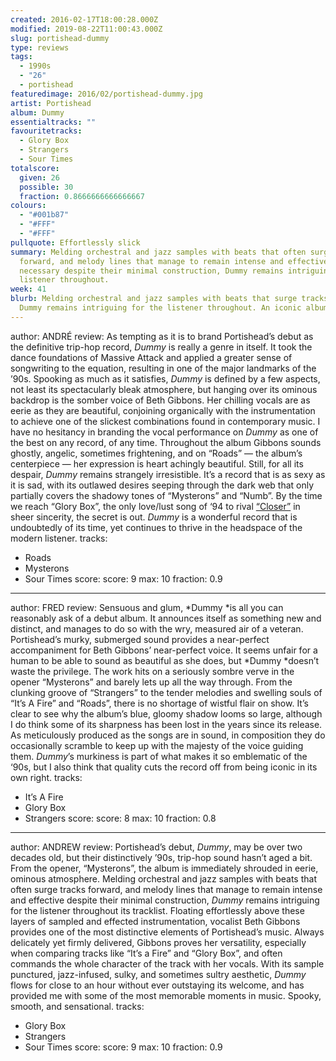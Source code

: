 ```yaml
---
created: 2016-02-17T18:00:28.000Z
modified: 2019-08-22T11:00:43.000Z
slug: portishead-dummy
type: reviews
tags:
  - 1990s
  - "26"
  - portishead
featuredimage: 2016/02/portishead-dummy.jpg
artist: Portishead
album: Dummy
essentialtracks: ""
favouritetracks:
  - Glory Box
  - Strangers
  - Sour Times
totalscore:
  given: 26
  possible: 30
  fraction: 0.8666666666666667
colours:
  - "#001b87"
  - "#FFF"
  - "#FFF"
pullquote: Effortlessly slick
summary: Melding orchestral and jazz samples with beats that often surge tracks
  forward, and melody lines that manage to remain intense and effective as
  necessary despite their minimal construction, Dummy remains intriguing for the
  listener throughout.
week: 41
blurb: Melding orchestral and jazz samples with beats that surge tracks forward,
  Dummy remains intriguing for the listener throughout. An iconic album.
---
```

author: ANDRÉ
review: As tempting as it is to brand Portishead’s debut as the definitive
  trip-hop record, *Dummy* is really a genre in itself. It took the dance
  foundations of Massive Attack and applied a greater sense of songwriting to
  the equation, resulting in one of the major landmarks of the ’90s. Spooking as
  much as it satisfies, *Dummy* is defined by a few aspects, not least its
  spectacularly bleak atmosphere, but hanging over its ominous backdrop is the
  somber voice of Beth Gibbons. Her chilling vocals are as eerie as they are
  beautiful, conjoining organically with the instrumentation to achieve one of
  the slickest combinations found in contemporary music. I have no hesitancy in
  branding the vocal performance on *Dummy* as one of the best on any record, of
  any time. Throughout the album Gibbons sounds ghostly, angelic, sometimes
  frightening, and on “Roads” — the album’s centerpiece — her expression is
  heart achingly beautiful. Still, for all its despair, *Dummy* remains
  strangely irresistible. It’s a record that is as sexy as it is sad, with its
  outlawed desires seeping through the dark web that only partially covers the
  shadowy tones of “Mysterons” and “Numb”. By the time we reach “Glory Box”, the
  only love/lust song of ‘94 to rival
  [“Closer”](<reviews/the-downward-spiral/>) in sheer
  sincerity, the secret is out. *Dummy* is a wonderful record that is
  undoubtedly of its time, yet continues to thrive in the headspace of the
  modern listener.
tracks:
  - Roads
  - ­Mysterons
  - ­Sour Times
score:
  score: 9
  max: 10
  fraction: 0.9
---
author: FRED
review: Sensuous and glum, *Dummy *is all you can reasonably ask of a debut
  album. It announces itself as something new and distinct, and manages to do so
  with the wry, measured air of a veteran. Portishead’s murky, submerged sound
  provides a near-perfect accompaniment for Beth Gibbons’ near-perfect voice. It
  seems unfair for a human to be able to sound as beautiful as she does, but
  *Dummy *doesn’t waste the privilege. The work hits on a seriously sombre verve
  in the opener “Mysterons” and barely lets up all the way through. From the
  clunking groove of “Strangers” to the tender melodies and swelling souls of
  “It’s A Fire” and “Roads”, there is no shortage of wistful flair on show. It’s
  clear to see why the album’s blue, gloomy shadow looms so large, although I do
  think some of its sharpness has been lost in the years since its release. As
  meticulously produced as the songs are in sound, in composition they do
  occasionally scramble to keep up with the majesty of the voice guiding them.
  *Dummy*’s murkiness is part of what makes it so emblematic of the ‘90s, but I
  also think that quality cuts the record off from being iconic in its own
  right.
tracks:
  - It’s A Fire
  - ­Glory Box
  - ­Strangers
score:
  score: 8
  max: 10
  fraction: 0.8
---
author: ANDREW
review: Portishead’s debut, *Dummy*, may be over two decades old, but their
  distinctively ’90s, trip-hop sound hasn’t aged a bit. From the opener,
  “Mysterons”, the album is immediately shrouded in eerie, ominous atmosphere.
  Melding orchestral and jazz samples with beats that often surge tracks
  forward, and melody lines that manage to remain intense and effective despite
  their minimal construction, *Dummy* remains intriguing for the listener
  throughout its tracklist. Floating effortlessly above these layers of sampled
  and effected instrumentation, vocalist Beth Gibbons provides one of the most
  distinctive elements of Portishead’s music. Always delicately yet firmly
  delivered, Gibbons proves her versatility, especially when comparing tracks
  like “It’s a Fire” and “Glory Box”, and often commands the whole character of
  the track with her vocals. With its sample punctured, jazz-infused, sulky, and
  sometimes sultry aesthetic, *Dummy* flows for close to an hour without ever
  outstaying its welcome, and has provided me with some of the most memorable
  moments in music. Spooky, smooth, and sensational.
tracks:
  - Glory Box
  - ­Strangers
  - ­Sour Times
score:
  score: 9
  max: 10
  fraction: 0.9
